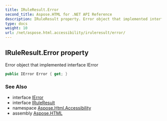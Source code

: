 ```yaml
---
title: IRuleResult.Error
second_title: Aspose.HTML for .NET API Reference
description: IRuleResult property. Error object that implemented interface IError
type: docs
weight: 10
url: /net/aspose.html.accessibility/iruleresult/error/
---
```

## IRuleResult.Error property

Error object that implemented interface IError

```csharp
public IError Error { get; }
```

### See Also

* interface [IError](../../ierror/)
* interface [IRuleResult](../)
* namespace [Aspose.Html.Accessibility](../../../aspose.html.accessibility/)
* assembly [Aspose.HTML](../../../)
